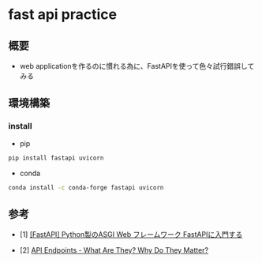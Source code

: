 # fast api practice

## 概要

- web applicationを作るのに慣れる為に、FastAPIを使って色々試行錯誤してみる

## 環境構築

### install

- pip

```bash
pip install fastapi uvicorn
```

- conda

```bash
conda install -c conda-forge fastapi uvicorn
```

## 参考

- [1] [[FastAPI] Python製のASGI Web フレームワーク FastAPIに入門する](https://qiita.com/bee2/items/75d9c0d7ba20e7a4a0e9)

- [2] [API Endpoints - What Are They? Why Do They Matter?](https://smartbear.com/learn/performance-monitoring/api-endpoints/)